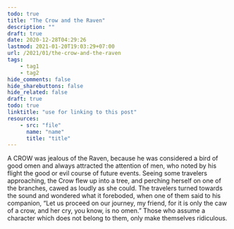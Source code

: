 ```yaml
---
todo: true
title: "The Crow and the Raven"
description: ""
draft: true
date: 2020-12-28T04:29:26
lastmod: 2021-01-20T19:03:29+07:00
url: /2021/01/the-crow-and-the-raven
tags:
    - tag1
    - tag2
hide_comments: false
hide_sharebuttons: false
hide_related: false
draft: true
todo: true
linktitle: "use for linking to this post"
resources:
    - src: "file"
      name: "name"
      title: "title"
---
```


A CROW was jealous of the Raven, because he was considered a bird of good omen and always attracted the attention of men, who noted by his flight the good or evil course of future events. Seeing some travelers approaching, the Crow flew up into a tree, and perching herself on one of the branches, cawed as loudly as she could. The travelers turned towards the sound and wondered what it foreboded, when one of them said to his companion, “Let us proceed on our journey, my friend, for it is only the caw of a crow, and her cry, you know, is no omen.”
Those who assume a character which does not belong to them, only make themselves ridiculous.
